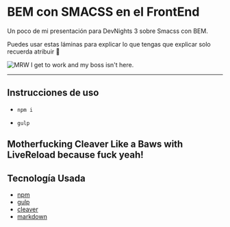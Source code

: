 # BEM con SMACSS en el FrontEnd
Un poco de mi presentación para DevNights 3 sobre Smacss con BEM.

Puedes usar estas láminas para explicar lo que tengas que explicar solo recuerda atribuir 🍺

![MRW I get to work and my boss isn't here.](http://i.imgur.com/bQegBtS.gif)

---

## Instrucciones de uso
- `npm i`

- `gulp`

Motherfucking Cleaver Like a Baws with LiveReload because fuck yeah!
---

## Tecnología Usada
- [npm](https://www.npmjs.com/)
- [gulp](http://www.gulpjs.com/)
- [cleaver](http://jdan.github.io/cleaver)
- [markdown](https://daringfireball.net/projects/markdown/)
